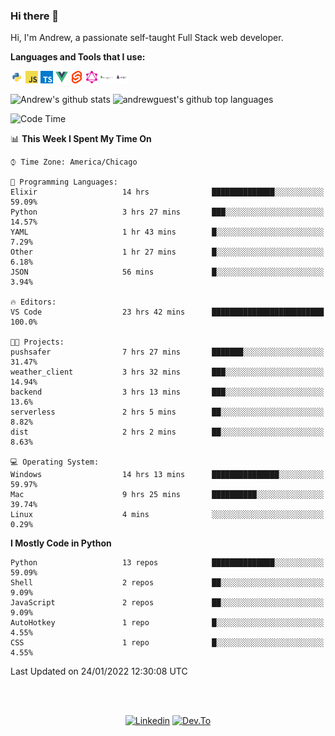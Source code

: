 ### Hi there 👋

Hi, I'm Andrew, a passionate self-taught Full Stack web developer.

**Languages and Tools that I use:**  

<code><img height="20" src="https://raw.githubusercontent.com/github/explore/80688e429a7d4ef2fca1e82350fe8e3517d3494d/topics/python/python.png"></code>
<code><img height="20" src="https://raw.githubusercontent.com/github/explore/80688e429a7d4ef2fca1e82350fe8e3517d3494d/topics/javascript/javascript.png"></code>
<code><img height="20" src="https://raw.githubusercontent.com/github/explore/80688e429a7d4ef2fca1e82350fe8e3517d3494d/topics/typescript/typescript.png"></code>
<code><img height="20" src="https://raw.githubusercontent.com/github/explore/80688e429a7d4ef2fca1e82350fe8e3517d3494d/topics/vue/vue.png"></code>
<code><img height="20" src="https://raw.githubusercontent.com/github/explore/42198dc9113595ddd22cc12771bb719c8cf08b67/topics/svelte/svelte.png"></code>
<code><img height="20" src="https://raw.githubusercontent.com/github/explore/5c058a388828bb5fde0bcafd4bc867b5bb3f26f3/topics/graphql/graphql.png"></code>
<code><img height="20" src="https://raw.githubusercontent.com/github/explore/80688e429a7d4ef2fca1e82350fe8e3517d3494d/topics/mongodb/mongodb.png"></code>
<code><img height="20" src="https://raw.githubusercontent.com/github/explore/d106aa3f6fa091ab80ab5c8cf0d931baff3caaea/topics/elixir/elixir.png"></code>

![Andrew's github stats](https://github-readme-stats.vercel.app/api?username=andrewguest&show_icons=true&theme=vue-dark&count_private=true)
<img height="180em" src="https://github-readme-stats.vercel.app/api/top-langs/?username=andrewguest&theme=vue-dark&layout=compact" alt="andrewguest's github top languages" />

<!--START_SECTION:waka-->
![Code Time](http://img.shields.io/badge/Code%20Time-943%20hrs%2036%20mins-blue)

📊 **This Week I Spent My Time On** 

```text
⌚︎ Time Zone: America/Chicago

💬 Programming Languages: 
Elixir                   14 hrs              ██████████████░░░░░░░░░░░   59.09% 
Python                   3 hrs 27 mins       ███░░░░░░░░░░░░░░░░░░░░░░   14.57% 
YAML                     1 hr 43 mins        █░░░░░░░░░░░░░░░░░░░░░░░░   7.29% 
Other                    1 hr 27 mins        █░░░░░░░░░░░░░░░░░░░░░░░░   6.18% 
JSON                     56 mins             █░░░░░░░░░░░░░░░░░░░░░░░░   3.94%

🔥 Editors: 
VS Code                  23 hrs 42 mins      █████████████████████████   100.0%

🐱‍💻 Projects: 
pushsafer                7 hrs 27 mins       ███████░░░░░░░░░░░░░░░░░░   31.47% 
weather_client           3 hrs 32 mins       ███░░░░░░░░░░░░░░░░░░░░░░   14.94% 
backend                  3 hrs 13 mins       ███░░░░░░░░░░░░░░░░░░░░░░   13.6% 
serverless               2 hrs 5 mins        ██░░░░░░░░░░░░░░░░░░░░░░░   8.82% 
dist                     2 hrs 2 mins        ██░░░░░░░░░░░░░░░░░░░░░░░   8.63%

💻 Operating System: 
Windows                  14 hrs 13 mins      ███████████████░░░░░░░░░░   59.97% 
Mac                      9 hrs 25 mins       ██████████░░░░░░░░░░░░░░░   39.74% 
Linux                    4 mins              ░░░░░░░░░░░░░░░░░░░░░░░░░   0.29%

```

**I Mostly Code in Python** 

```text
Python                   13 repos            ██████████████░░░░░░░░░░░   59.09% 
Shell                    2 repos             ██░░░░░░░░░░░░░░░░░░░░░░░   9.09% 
JavaScript               2 repos             ██░░░░░░░░░░░░░░░░░░░░░░░   9.09% 
AutoHotkey               1 repo              █░░░░░░░░░░░░░░░░░░░░░░░░   4.55% 
CSS                      1 repo              █░░░░░░░░░░░░░░░░░░░░░░░░   4.55%

```



 Last Updated on 24/01/2022 12:30:08 UTC
<!--END_SECTION:waka-->

<br><br>
<p align="center">
   <a href="https://www.linkedin.com/in/andrew-guest-a891759a" target="_blank"><img src="https://img.shields.io/badge/LinkedIn-0077B5?style=for-the-badge&logo=linkedin&logoColor=white" alt="Linkedin"></a>
  <a href="https://dev.to/aguest" target="_blank"><img src="https://img.shields.io/badge/Dev.to-0A0A0A?style=for-the-badge&logo=dev%2Eto&logoColor=white" alt="Dev.To"></a>
</p>
